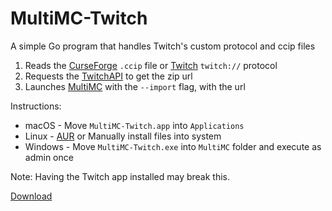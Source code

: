 # MultiMC-Twitch

A simple Go program that handles Twitch's custom protocol and ccip files
1. Reads the [CurseForge] `.ccip` file or [Twitch] `twitch://` protocol  
2. Requests the [TwitchAPI] to get the zip url  
3. Launches [MultiMC] with the `--import` flag, with the url  

Instructions:
  - macOS - Move `MultiMC-Twitch.app` into `Applications`
  - Linux - [AUR] or Manually install files into system
  - Windows - Move `MultiMC-Twitch.exe` into `MultiMC` folder and execute as admin once

Note: Having the Twitch app installed may break this.

[Download](https://github.com/ShayBox/MultiMC-Twitch/releases)

[CurseForge]: https://www.curseforge.com/
[Twitch]: https://twitch.tv/
[TwitchAPI]: https://twitchappapi.docs.apiary.io/
[MultiMC]: https://multimc.org/
[AUR]: https://aur.archlinux.org/packages/multimc-twitch/
